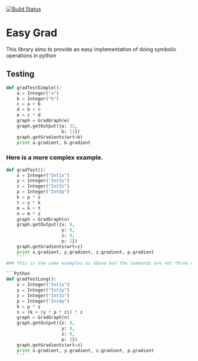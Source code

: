 [![Build Status](https://travis-ci.org/amartya18x/easyGrad.svg?branch=master)](https://travis-ci.org/amartya18x/easyGrad)
# Easy Grad

This library aims to provide an easy implementation of doing symbolic operations in python

## Testing

```Python
def gradTestSimple():  
    a = Integer("a")  
    b = Integer("b")  
    c = a + b  
    d = b + 6  
    e = c * d  
    graph = GradGraph(e)  
    graph.getOutput({a: 32,  
                     b: 11})  
    graph.getGradients(wrt=b)  
    print a.gradient, b.gradient  
```
### Here is a more complex example.
```Python
def gradTest():  
    x = Integer("Int1x")  
    y = Integer("Int2y")  
    z = Integer("Int3z")  
    p = Integer("Int4p")  
    k = p * z  
    t = y * k  
    m = k + t  
    n = m * z  
    graph = GradGraph(n)  
    graph.getOutput({x: 9,  
                     y: 9,  
                     z: 9,  
                     p: 2})  
    graph.getGradients(wrt=z)  
    print x.gradient, y.gradient, z.gradient, p.gradient
    ```
### This is the same examples as above but the commands are not three op commands.

```Python
def gradTestLong():  
    x = Integer("Int1x")  
    y = Integer("Int2y")  
    z = Integer("Int3z")  
    p = Integer("Int4p")  
    k = p * z  
    n = (k + (y * p * z)) * z  
    graph = GradGraph(n)  
    graph.getOutput({x: 9,  
                     y: 9,  
                     z: 9,  
                     p: 2})  
    graph.getGradients(wrt=z)  
    print x.gradient, y.gradient, z.gradient, p.gradient
    ```
